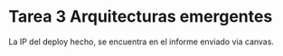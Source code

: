 # Tarea 3 Arquitecturas emergentes

La IP del deploy hecho, se encuentra en el informe enviado via canvas.


